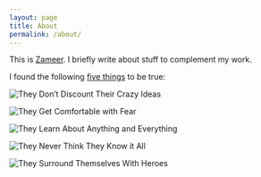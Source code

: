 ```yaml
---
layout: page
title: About
permalink: /about/
---
```


This is [Zameer](/hello-world/). I briefly write about stuff to complement my work.

I found the following [five things](https://www.themuse.com/advice/5-ways-successful-people-become-more-innovative-every-day) to be true:

![They Don’t Discount Their Crazy Ideas](https://tm-prod.global.ssl.fastly.net/uploaded/attachments/18863.jpg?v=db4f81a4ba3dfbe4053617a8267589c9)

![They Get Comfortable with Fear](https://tm-prod.global.ssl.fastly.net/uploaded/attachments/18864.jpg?v=f6017b73a75384f543c6230443cc8d41)

![They Learn About Anything and Everything](https://tm-prod.global.ssl.fastly.net/uploaded/attachments/18865.jpg?v=3ef98240018d0b1afa6b8f3feace2da6)

![They Never Think They Know it All](https://tm-prod.global.ssl.fastly.net/uploaded/attachments/18866.jpg?v=6b450c5fd5127799ee22e3aedb20ae9a)

![They Surround Themselves With Heroes](https://tm-prod.global.ssl.fastly.net/uploaded/attachments/18867.jpg?v=75e75b5bdf5e09e62252d95051c321dc)
